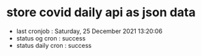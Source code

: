 # store covid daily api as json data

- last cronjob : Saturday, 25 December 2021 13:20:06
- status og cron : success
- status daily cron : success
      
      